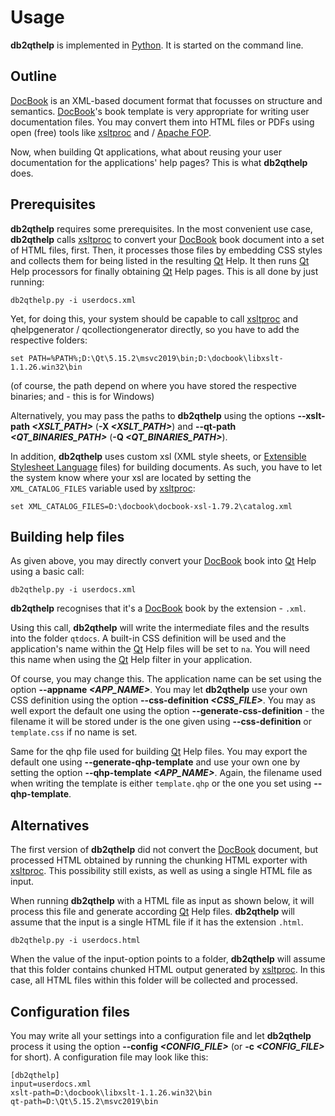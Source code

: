 # Usage

__db2qthelp__ is implemented in [Python](https://www.python.org/). It is started on the command line.


## Outline

[DocBook](https://docbook.org/) is an XML-based document format that focusses on structure and semantics. [DocBook](https://docbook.org/)'s book template is very appropriate for writing user documentation files. You may convert them into HTML files or PDFs using open (free) tools like [xsltproc](https://gitlab.gnome.org/GNOME/libxslt) and / [Apache FOP](https://xmlgraphics.apache.org/fop/).

Now, when building Qt applications, what about reusing your user documentation for the applications' help pages? This is what __db2qthelp__ does.


## Prerequisites

__db2qthelp__ requires some prerequisites. In the most convenient use case, __db2qthelp__ calls  [xsltproc](https://gitlab.gnome.org/GNOME/libxslt) to convert your [DocBook](https://docbook.org/) book document into a set of HTML files, first. Then, it processes those files by embedding CSS styles and collects them for being listed in the resulting [Qt](https://www.qt.io/) Help. It then runs [Qt](https://www.qt.io/) Help processors for finally obtaining [Qt](https://www.qt.io/) Help pages. This is all done by just running:

```console
db2qthelp.py -i userdocs.xml
```

Yet, for doing this, your system should be capable to call [xsltproc](https://gitlab.gnome.org/GNOME/libxslt) and qhelpgenerator / qcollectiongenerator directly, so you have to add the respective folders:

```console
set PATH=%PATH%;D:\Qt\5.15.2\msvc2019\bin;D:\docbook\libxslt-1.1.26.win32\bin
```

(of course, the path depend on where you have stored the respective binaries; and - this is for Windows)

Alternatively, you may pass the paths to **db2qthelp** using the options __--xslt-path _&lt;XSLT_PATH&gt;___ (__-X _&lt;XSLT_PATH&gt;___) and __--qt-path _&lt;QT_BINARIES_PATH&gt;___ (__-Q _&lt;QT_BINARIES_PATH&gt;___).

In addition, __db2qthelp__ uses custom xsl (XML style sheets, or [Extensible Stylesheet Language](https://de.wikipedia.org/wiki/Extensible_Stylesheet_Language) files) for building documents. As such, you have to let the system know where your xsl are located by setting the ```XML_CATALOG_FILES``` variable used by [xsltproc](https://gitlab.gnome.org/GNOME/libxslt):

```console
set XML_CATALOG_FILES=D:\docbook\docbook-xsl-1.79.2\catalog.xml
```


## Building help files

As given above, you may directly convert your [DocBook](https://docbook.org/) book into [Qt](https://www.qt.io/) Help using a basic call:

```console
db2qthelp.py -i userdocs.xml
```

__db2qthelp__ recognises that it's a [DocBook](https://docbook.org/) book by the extension - ```.xml```.

Using this call, __db2qthelp__ will write the intermediate files and the results into the folder ```qtdocs```. A built-in CSS definition will be used and the application's name within the [Qt](https://www.qt.io/) Help files will be set to ```na```. You will need this name when using the [Qt](https://www.qt.io/) Help filter in your application.

Of course, you may change this. The application name can be set using the option __--appname _&lt;APP_NAME&gt;___. You may let **db2qthelp** use your own CSS definition using the option __--css-definition _&lt;CSS_FILE&gt;___. You may as well export the default one using the option **--generate-css-definition** - the filename it will be stored under is the one given using __--css-definition__ or ```template.css``` if no name is set.

Same for the qhp file used for building [Qt](https://www.qt.io/) Help files. You may export the default one using **--generate-qhp-template** and use your own one by setting the option __--qhp-template _&lt;APP_NAME&gt;___. Again, the filename used when writing the template is either ```template.qhp``` or the one you set using __--qhp-template__.


## Alternatives

The first version of __db2qthelp__ did not convert the [DocBook](https://docbook.org/) document, but processed HTML obtained by running the chunking HTML exporter with [xsltproc](https://gitlab.gnome.org/GNOME/libxslt). This possibility still exists, as well as using a single HTML file as input.

When running __db2qthelp__ with a HTML file as input as shown below, it will process this file and generate according [Qt](https://www.qt.io/) Help files. __db2qthelp__ will assume that the input is a single HTML file if it has the extension  ```.html```.

```console
db2qthelp.py -i userdocs.html
```

When the value of the input-option points to a folder, __db2qthelp__ will assume that this folder contains chunked HTML output generated by [xsltproc](https://gitlab.gnome.org/GNOME/libxslt). In this case, all HTML files within this folder will be collected and processed.


## Configuration files

You may write all your settings into a configuration file and let **db2qthelp** process it using the option __--config _&lt;CONFIG_FILE&gt;___ (or __-c _&lt;CONFIG_FILE&gt;___ for short). A configuration file may look like this:

```config
[db2qthelp]
input=userdocs.xml
xslt-path=D:\docbook\libxslt-1.1.26.win32\bin
qt-path=D:\Qt\5.15.2\msvc2019\bin
```
